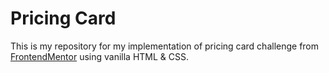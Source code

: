 # Pricing Card

This is my repository for my implementation of pricing card challenge from [FrontendMentor](https://www.frontendmentor.io/challenges/single-price-grid-component-5ce41129d0ff452fec5abbbc) using vanilla HTML & CSS.